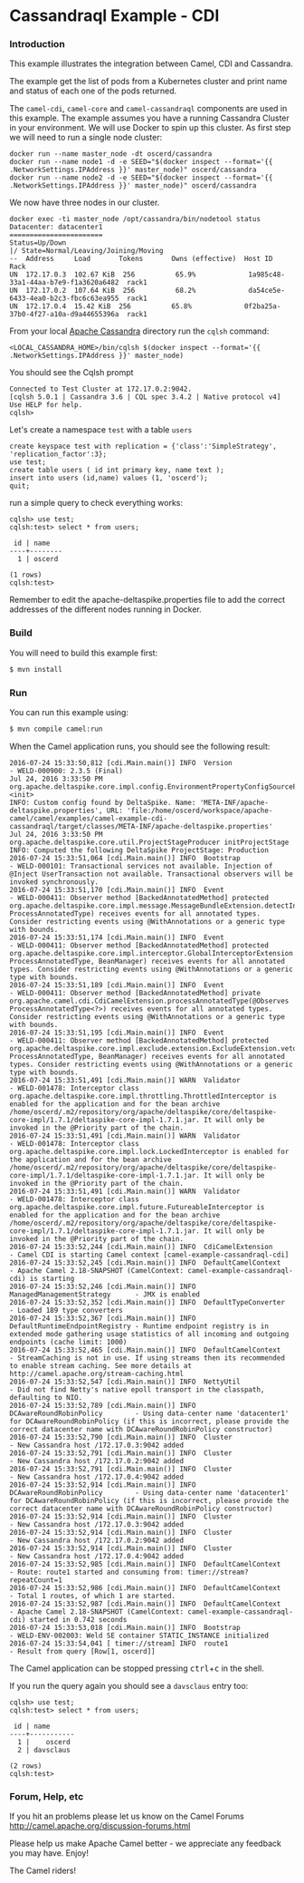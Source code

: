 # Cassandraql Example - CDI

### Introduction

This example illustrates the integration between Camel, CDI and Cassandra.

The example get the list of pods from a Kubernetes cluster and print name and status of each one of the pods returned.

The `camel-cdi`, `camel-core` and `camel-cassandraql` components are used in this example.
The example assumes you have a running Cassandra Cluster in your environment. We will use Docker to spin up this cluster.
As first step we will need to run a single node cluster:

```
docker run --name master_node -dt oscerd/cassandra
docker run --name node1 -d -e SEED="$(docker inspect --format='{{ .NetworkSettings.IPAddress }}' master_node)" oscerd/cassandra
docker run --name node2 -d -e SEED="$(docker inspect --format='{{ .NetworkSettings.IPAddress }}' master_node)" oscerd/cassandra
```

We now have three nodes in our cluster.

```
docker exec -ti master_node /opt/cassandra/bin/nodetool status
Datacenter: datacenter1
=======================
Status=Up/Down
|/ State=Normal/Leaving/Joining/Moving
--  Address     Load       Tokens       Owns (effective)  Host ID                               Rack
UN  172.17.0.3  102.67 KiB  256          65.9%             1a985c48-33a1-44aa-b7e9-f1a3620a6482  rack1
UN  172.17.0.2  107.64 KiB  256          68.2%             da54ce5e-6433-4ea0-b2c3-fbc6c63ea955  rack1
UN  172.17.0.4  15.42 KiB  256          65.8%             0f2ba25a-37b0-4f27-a10a-d9a44655396a  rack1
```

From your local [Apache Cassandra](http://cassandra.apache.org/) directory run the `cqlsh` command:

```
<LOCAL_CASSANDRA_HOME>/bin/cqlsh $(docker inspect --format='{{ .NetworkSettings.IPAddress }}' master_node)
```

You should see the Cqlsh prompt

```
Connected to Test Cluster at 172.17.0.2:9042.
[cqlsh 5.0.1 | Cassandra 3.6 | CQL spec 3.4.2 | Native protocol v4]
Use HELP for help.
cqlsh>
```

Let's create a namespace `test` with a table `users`

```
create keyspace test with replication = {'class':'SimpleStrategy', 'replication_factor':3};
use test;
create table users ( id int primary key, name text );
insert into users (id,name) values (1, 'oscerd');
quit;
```

run a simple query to check everything works:

```
cqlsh> use test;
cqlsh:test> select * from users;

 id | name
----+--------
  1 | oscerd

(1 rows)
cqlsh:test> 
```

Remember to edit the apache-deltaspike.properties file to add the correct addresses of the different nodes running in Docker.

### Build

You will need to build this example first:

```sh
$ mvn install
```

### Run

You can run this example using:

```sh
$ mvn compile camel:run
```

When the Camel application runs, you should see the following result:
```
2016-07-24 15:33:50,812 [cdi.Main.main()] INFO  Version                        - WELD-000900: 2.3.5 (Final)
Jul 24, 2016 3:33:50 PM org.apache.deltaspike.core.impl.config.EnvironmentPropertyConfigSourceProvider <init>
INFO: Custom config found by DeltaSpike. Name: 'META-INF/apache-deltaspike.properties', URL: 'file:/home/oscerd/workspace/apache-camel/camel/examples/camel-example-cdi-cassandraql/target/classes/META-INF/apache-deltaspike.properties'
Jul 24, 2016 3:33:50 PM org.apache.deltaspike.core.util.ProjectStageProducer initProjectStage
INFO: Computed the following DeltaSpike ProjectStage: Production
2016-07-24 15:33:51,064 [cdi.Main.main()] INFO  Bootstrap                      - WELD-000101: Transactional services not available. Injection of @Inject UserTransaction not available. Transactional observers will be invoked synchronously.
2016-07-24 15:33:51,170 [cdi.Main.main()] INFO  Event                          - WELD-000411: Observer method [BackedAnnotatedMethod] protected org.apache.deltaspike.core.impl.message.MessageBundleExtension.detectInterfaces(@Observes ProcessAnnotatedType) receives events for all annotated types. Consider restricting events using @WithAnnotations or a generic type with bounds.
2016-07-24 15:33:51,174 [cdi.Main.main()] INFO  Event                          - WELD-000411: Observer method [BackedAnnotatedMethod] protected org.apache.deltaspike.core.impl.interceptor.GlobalInterceptorExtension.promoteInterceptors(@Observes ProcessAnnotatedType, BeanManager) receives events for all annotated types. Consider restricting events using @WithAnnotations or a generic type with bounds.
2016-07-24 15:33:51,189 [cdi.Main.main()] INFO  Event                          - WELD-000411: Observer method [BackedAnnotatedMethod] private org.apache.camel.cdi.CdiCamelExtension.processAnnotatedType(@Observes ProcessAnnotatedType<?>) receives events for all annotated types. Consider restricting events using @WithAnnotations or a generic type with bounds.
2016-07-24 15:33:51,195 [cdi.Main.main()] INFO  Event                          - WELD-000411: Observer method [BackedAnnotatedMethod] protected org.apache.deltaspike.core.impl.exclude.extension.ExcludeExtension.vetoBeans(@Observes ProcessAnnotatedType, BeanManager) receives events for all annotated types. Consider restricting events using @WithAnnotations or a generic type with bounds.
2016-07-24 15:33:51,491 [cdi.Main.main()] WARN  Validator                      - WELD-001478: Interceptor class org.apache.deltaspike.core.impl.throttling.ThrottledInterceptor is enabled for the application and for the bean archive /home/oscerd/.m2/repository/org/apache/deltaspike/core/deltaspike-core-impl/1.7.1/deltaspike-core-impl-1.7.1.jar. It will only be invoked in the @Priority part of the chain.
2016-07-24 15:33:51,491 [cdi.Main.main()] WARN  Validator                      - WELD-001478: Interceptor class org.apache.deltaspike.core.impl.lock.LockedInterceptor is enabled for the application and for the bean archive /home/oscerd/.m2/repository/org/apache/deltaspike/core/deltaspike-core-impl/1.7.1/deltaspike-core-impl-1.7.1.jar. It will only be invoked in the @Priority part of the chain.
2016-07-24 15:33:51,491 [cdi.Main.main()] WARN  Validator                      - WELD-001478: Interceptor class org.apache.deltaspike.core.impl.future.FutureableInterceptor is enabled for the application and for the bean archive /home/oscerd/.m2/repository/org/apache/deltaspike/core/deltaspike-core-impl/1.7.1/deltaspike-core-impl-1.7.1.jar. It will only be invoked in the @Priority part of the chain.
2016-07-24 15:33:52,244 [cdi.Main.main()] INFO  CdiCamelExtension              - Camel CDI is starting Camel context [camel-example-cassandraql-cdi]
2016-07-24 15:33:52,245 [cdi.Main.main()] INFO  DefaultCamelContext            - Apache Camel 2.18-SNAPSHOT (CamelContext: camel-example-cassandraql-cdi) is starting
2016-07-24 15:33:52,246 [cdi.Main.main()] INFO  ManagedManagementStrategy      - JMX is enabled
2016-07-24 15:33:52,352 [cdi.Main.main()] INFO  DefaultTypeConverter           - Loaded 189 type converters
2016-07-24 15:33:52,367 [cdi.Main.main()] INFO  DefaultRuntimeEndpointRegistry - Runtime endpoint registry is in extended mode gathering usage statistics of all incoming and outgoing endpoints (cache limit: 1000)
2016-07-24 15:33:52,465 [cdi.Main.main()] INFO  DefaultCamelContext            - StreamCaching is not in use. If using streams then its recommended to enable stream caching. See more details at http://camel.apache.org/stream-caching.html
2016-07-24 15:33:52,547 [cdi.Main.main()] INFO  NettyUtil                      - Did not find Netty's native epoll transport in the classpath, defaulting to NIO.
2016-07-24 15:33:52,789 [cdi.Main.main()] INFO  DCAwareRoundRobinPolicy        - Using data-center name 'datacenter1' for DCAwareRoundRobinPolicy (if this is incorrect, please provide the correct datacenter name with DCAwareRoundRobinPolicy constructor)
2016-07-24 15:33:52,790 [cdi.Main.main()] INFO  Cluster                        - New Cassandra host /172.17.0.3:9042 added
2016-07-24 15:33:52,791 [cdi.Main.main()] INFO  Cluster                        - New Cassandra host /172.17.0.2:9042 added
2016-07-24 15:33:52,791 [cdi.Main.main()] INFO  Cluster                        - New Cassandra host /172.17.0.4:9042 added
2016-07-24 15:33:52,914 [cdi.Main.main()] INFO  DCAwareRoundRobinPolicy        - Using data-center name 'datacenter1' for DCAwareRoundRobinPolicy (if this is incorrect, please provide the correct datacenter name with DCAwareRoundRobinPolicy constructor)
2016-07-24 15:33:52,914 [cdi.Main.main()] INFO  Cluster                        - New Cassandra host /172.17.0.3:9042 added
2016-07-24 15:33:52,914 [cdi.Main.main()] INFO  Cluster                        - New Cassandra host /172.17.0.2:9042 added
2016-07-24 15:33:52,914 [cdi.Main.main()] INFO  Cluster                        - New Cassandra host /172.17.0.4:9042 added
2016-07-24 15:33:52,985 [cdi.Main.main()] INFO  DefaultCamelContext            - Route: route1 started and consuming from: timer://stream?repeatCount=1
2016-07-24 15:33:52,986 [cdi.Main.main()] INFO  DefaultCamelContext            - Total 1 routes, of which 1 are started.
2016-07-24 15:33:52,987 [cdi.Main.main()] INFO  DefaultCamelContext            - Apache Camel 2.18-SNAPSHOT (CamelContext: camel-example-cassandraql-cdi) started in 0.742 seconds
2016-07-24 15:33:53,018 [cdi.Main.main()] INFO  Bootstrap                      - WELD-ENV-002003: Weld SE container STATIC_INSTANCE initialized
2016-07-24 15:33:54,041 [ timer://stream] INFO  route1                         - Result from query [Row[1, oscerd]]

```

The Camel application can be stopped pressing <kbd>ctrl</kbd>+<kbd>c</kbd> in the shell.

If you run the query again you should see a `davsclaus` entry too:

```
cqlsh> use test;
cqlsh:test> select * from users;

 id | name
----+-----------
  1 |    oscerd
  2 | davsclaus

(2 rows)
cqlsh:test> 
```

### Forum, Help, etc

If you hit an problems please let us know on the Camel Forums
<http://camel.apache.org/discussion-forums.html>

Please help us make Apache Camel better - we appreciate any feedback you may have. Enjoy!

The Camel riders!
